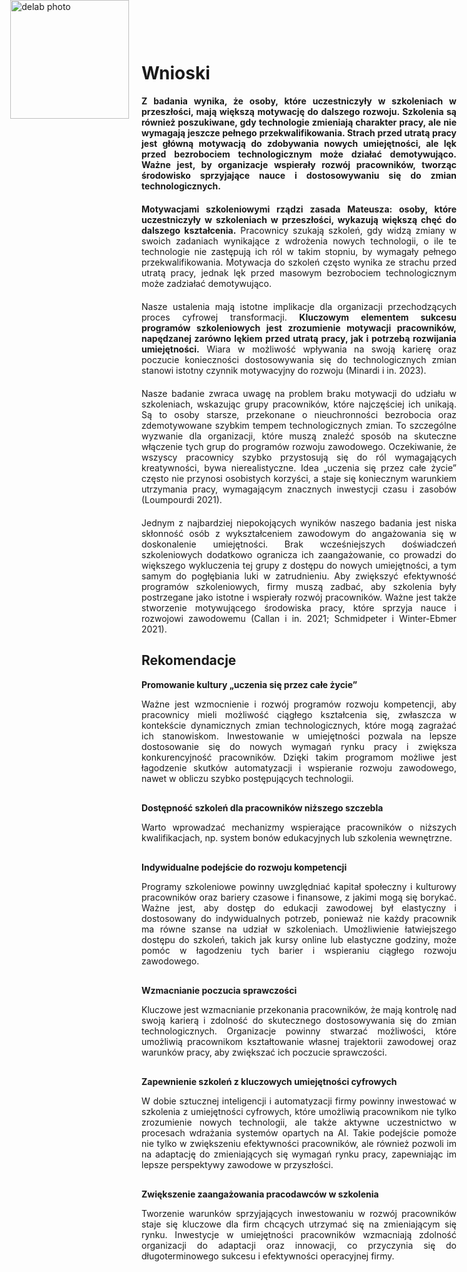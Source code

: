 <div style="position: absolute; top: 0; left: 1.3em; width: 190px; height: 190px; overflow: hidden;">
    <img src="/genai_site/assets/logo2.png" alt="delab photo" style="width: 100%; height: 100%; object-fit: contain; display: block;">
</div>

<h1 style="margin-top: 50px;"> Wnioski</h1>

<div style="text-align: justify; margin-bottom: 20px;">
<b>Z badania wynika, że osoby, które uczestniczyły w szkoleniach w przeszłości, mają większą motywację do dalszego rozwoju. Szkolenia są również poszukiwane, gdy technologie zmieniają charakter pracy, ale nie wymagają jeszcze pełnego przekwalifikowania. Strach przed utratą pracy jest główną motywacją do zdobywania nowych umiejętności, ale lęk przed bezrobociem technologicznym może działać demotywująco. Ważne jest, by organizacje wspierały rozwój pracowników, tworząc środowisko sprzyjające nauce i dostosowywaniu się do zmian technologicznych.</b>
</div>

<div style="text-align: justify; margin-bottom: 20px;">
<b>Motywacjami szkoleniowymi rządzi zasada Mateusza: osoby, które uczestniczyły w szkoleniach w przeszłości, wykazują większą chęć do dalszego kształcenia.</b> Pracownicy szukają szkoleń, gdy widzą zmiany w swoich zadaniach wynikające z wdrożenia nowych technologii, o ile te technologie nie zastępują ich ról w takim stopniu, by wymagały pełnego przekwalifikowania. Motywacja do szkoleń często wynika ze strachu przed utratą pracy, jednak lęk przed masowym bezrobociem technologicznym może zadziałać demotywująco. 
</div>

<div style="text-align: justify; margin-bottom: 20px;">
Nasze ustalenia mają istotne implikacje dla organizacji przechodzących proces cyfrowej transformacji. <b>Kluczowym elementem sukcesu programów szkoleniowych jest zrozumienie motywacji pracowników, napędzanej zarówno lękiem przed utratą pracy, jak i potrzebą rozwijania umiejętności.</b> Wiara w możliwość wpływania na swoją karierę oraz poczucie konieczności dostosowywania się do technologicznych zmian stanowi istotny czynnik motywacyjny do rozwoju (Minardi i in. 2023).
</div>

<div style="text-align: justify; margin-bottom: 20px;">
Nasze badanie zwraca uwagę na problem braku motywacji do udziału w szkoleniach, wskazując grupy pracowników, które najczęściej ich unikają. Są to osoby starsze, przekonane o nieuchronności bezrobocia oraz zdemotywowane szybkim tempem technologicznych zmian. To szczególne wyzwanie dla organizacji, które muszą znaleźć sposób na skuteczne włączenie tych grup do programów rozwoju zawodowego. Oczekiwanie, że wszyscy pracownicy szybko przystosują się do ról wymagających kreatywności, bywa nierealistyczne. Idea „uczenia się przez całe życie” często nie przynosi osobistych korzyści, a staje się koniecznym warunkiem utrzymania pracy, wymagającym znacznych inwestycji czasu i zasobów (Loumpourdi 2021).
</div>

<div style="text-align: justify; margin-bottom: 20px;">
Jednym z najbardziej niepokojących wyników naszego badania jest niska skłonność osób z wykształceniem zawodowym do angażowania się w doskonalenie umiejętności. Brak wcześniejszych doświadczeń szkoleniowych dodatkowo ogranicza ich zaangażowanie, co prowadzi do większego wykluczenia tej grupy z dostępu do nowych umiejętności, a tym samym do pogłębiania luki w zatrudnieniu. Aby zwiększyć efektywność programów szkoleniowych, firmy muszą zadbać, aby szkolenia były postrzegane jako istotne i wspierały rozwój pracowników. Ważne jest także stworzenie motywującego środowiska pracy, które sprzyja nauce i rozwojowi zawodowemu (Callan i in. 2021; Schmidpeter i Winter-Ebmer 2021).
</div>

## Rekomendacje


<b>Promowanie kultury „uczenia się przez całe życie” </b>

<div style="text-align: justify; margin-bottom: 30px;">
Ważne jest wzmocnienie i rozwój programów rozwoju kompetencji, aby pracownicy mieli możliwość ciągłego kształcenia się, zwłaszcza w kontekście dynamicznych zmian technologicznych, które mogą zagrażać ich stanowiskom. Inwestowanie w umiejętności pozwala na lepsze dostosowanie się do nowych wymagań rynku pracy i zwiększa konkurencyjność pracowników. Dzięki takim programom możliwe jest łagodzenie skutków automatyzacji i wspieranie rozwoju zawodowego, nawet w obliczu szybko postępujących technologii.
</div>

<b>Dostępność szkoleń dla pracowników niższego szczebla</b>

<div style="text-align: justify; margin-bottom: 30px;">
Warto wprowadzać mechanizmy wspierające pracowników o niższych kwalifikacjach, np. system bonów edukacyjnych lub szkolenia wewnętrzne.
</div>

<b>Indywidualne podejście do rozwoju kompetencji </b>

<div style="text-align: justify; margin-bottom: 30px;">
Programy szkoleniowe powinny uwzględniać kapitał społeczny i kulturowy pracowników oraz bariery czasowe i finansowe, z jakimi mogą się borykać. Ważne jest, aby dostęp do edukacji zawodowej był elastyczny i dostosowany do indywidualnych potrzeb, ponieważ nie każdy pracownik ma równe szanse na udział w szkoleniach. Umożliwienie łatwiejszego dostępu do szkoleń, takich jak kursy online lub elastyczne godziny, może pomóc w łagodzeniu tych barier i wspieraniu ciągłego rozwoju zawodowego.
</div>

<b>Wzmacnianie poczucia sprawczości </b>

<div style="text-align: justify; margin-bottom: 30px;">
Kluczowe jest wzmacnianie przekonania pracowników, że mają kontrolę nad swoją karierą i zdolność do skutecznego dostosowywania się do zmian technologicznych. Organizacje powinny stwarzać możliwości, które umożliwią pracownikom kształtowanie własnej trajektorii zawodowej oraz warunków pracy, aby zwiększać ich poczucie sprawczości. 
</div>

<b>Zapewnienie szkoleń z kluczowych umiejętności cyfrowych</b>

<div style="text-align: justify; margin-bottom: 30px;">
W dobie sztucznej inteligencji i automatyzacji firmy powinny inwestować w szkolenia z umiejętności cyfrowych, które umożliwią pracownikom nie tylko zrozumienie nowych technologii, ale także aktywne uczestnictwo w procesach wdrażania systemów opartych na AI. Takie podejście pomoże nie tylko w zwiększeniu efektywności pracowników, ale również pozwoli im na adaptację do zmieniających się wymagań rynku pracy, zapewniając im lepsze perspektywy zawodowe w przyszłości.
</div>


<b>Zwiększenie zaangażowania pracodawców w szkolenia</b>

<div style="text-align: justify; margin-bottom: 30px;">
Tworzenie warunków sprzyjających inwestowaniu w rozwój pracowników staje się kluczowe dla firm chcących utrzymać się na zmieniającym się rynku. Inwestycje w umiejętności pracowników wzmacniają zdolność organizacji do adaptacji oraz innowacji, co przyczynia się do długoterminowego sukcesu i efektywności operacyjnej firmy.
</div>